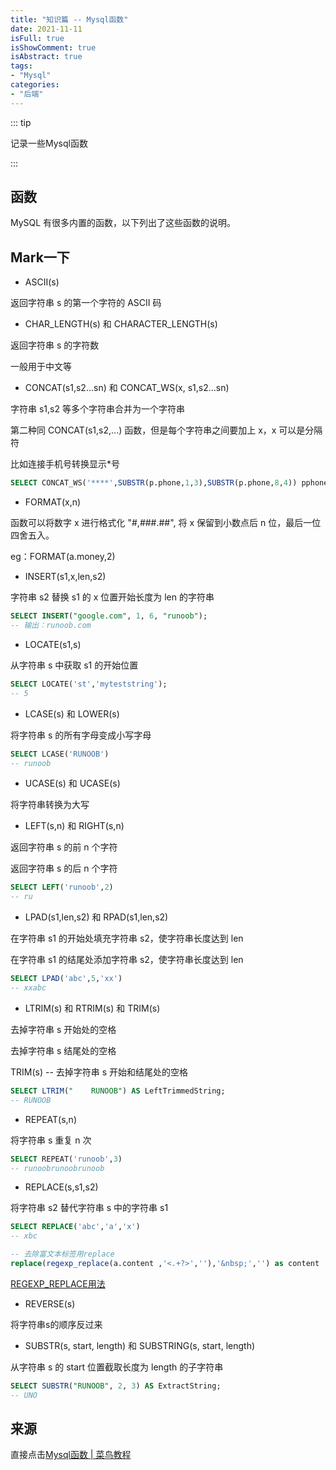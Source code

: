 ```yaml
---
title: "知识篇 -- Mysql函数"
date: 2021-11-11
isFull: true
isShowComment: true
isAbstract: true
tags:
- "Mysql"
categories:
- "后端"
---
```


::: tip

记录一些Mysql函数

:::

<!-- more -->

## 函数

MySQL 有很多内置的函数，以下列出了这些函数的说明。

## Mark一下

* ASCII(s)

返回字符串 s 的第一个字符的 ASCII 码

* CHAR_LENGTH(s) 和 CHARACTER_LENGTH(s)	

返回字符串 s 的字符数

一般用于中文等

* CONCAT(s1,s2...sn) 和 CONCAT_WS(x, s1,s2...sn)

字符串 s1,s2 等多个字符串合并为一个字符串

第二种同 CONCAT(s1,s2,...) 函数，但是每个字符串之间要加上 x，x 可以是分隔符

比如连接手机号转换显示*号

```sql
SELECT CONCAT_WS('****',SUBSTR(p.phone,1,3),SUBSTR(p.phone,8,4)) pphone,TIMESTAMPDIFF(YEAR, p.birth, CURDATE()) ege,p.* FROM test_zyj_prac p
```

* FORMAT(x,n)

函数可以将数字 x 进行格式化 "#,###.##", 将 x 保留到小数点后 n 位，最后一位四舍五入。

eg：FORMAT(a.money,2)

* INSERT(s1,x,len,s2)

字符串 s2 替换 s1 的 x 位置开始长度为 len 的字符串

```sql
SELECT INSERT("google.com", 1, 6, "runoob");  
-- 输出：runoob.com
```

* LOCATE(s1,s)

从字符串 s 中获取 s1 的开始位置

```sql
SELECT LOCATE('st','myteststring');  
-- 5
```

* LCASE(s) 和 LOWER(s)

将字符串 s 的所有字母变成小写字母	

```sql
SELECT LCASE('RUNOOB') 
-- runoob
```

* UCASE(s) 和 UCASE(s)

 将字符串转换为大写

* LEFT(s,n) 和 RIGHT(s,n)

返回字符串 s 的前 n 个字符

返回字符串 s 的后 n 个字符

```sql
SELECT LEFT('runoob',2) 
-- ru
```

* LPAD(s1,len,s2) 和 RPAD(s1,len,s2)	

在字符串 s1 的开始处填充字符串 s2，使字符串长度达到 len

在字符串 s1 的结尾处添加字符串 s2，使字符串长度达到 len

```sql
SELECT LPAD('abc',5,'xx') 
-- xxabc
```

* LTRIM(s) 和 RTRIM(s) 和 TRIM(s)

去掉字符串 s 开始处的空格

去掉字符串 s 结尾处的空格

TRIM(s) -- 去掉字符串 s 开始和结尾处的空格

```sql
SELECT LTRIM("    RUNOOB") AS LeftTrimmedString;
-- RUNOOB
```

* REPEAT(s,n)

将字符串 s 重复 n 次

```sql
SELECT REPEAT('runoob',3) 
-- runoobrunoobrunoob
```

* REPLACE(s,s1,s2)

将字符串 s2 替代字符串 s 中的字符串 s1

```sql
SELECT REPLACE('abc','a','x') 
-- xbc

-- 去除富文本标签用replace
replace(regexp_replace(a.content ,'<.+?>',''),'&nbsp;','') as content
```

[REGEXP_REPLACE用法](https://blog.csdn.net/JohnnyChu/article/details/111184962)

* REVERSE(s)

将字符串s的顺序反过来

* SUBSTR(s, start, length) 和 SUBSTRING(s, start, length)

从字符串 s 的 start 位置截取长度为 length 的子字符串

```sql
SELECT SUBSTR("RUNOOB", 2, 3) AS ExtractString; 
-- UNO
```

## 来源

直接点击[Mysql函数 | 菜鸟教程](https://www.runoob.com/mysql/mysql-functions.html)